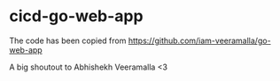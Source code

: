 # cicd-go-web-app

The code has been copied from https://github.com/iam-veeramalla/go-web-app

A big shoutout to Abhishekh Veeramalla <3